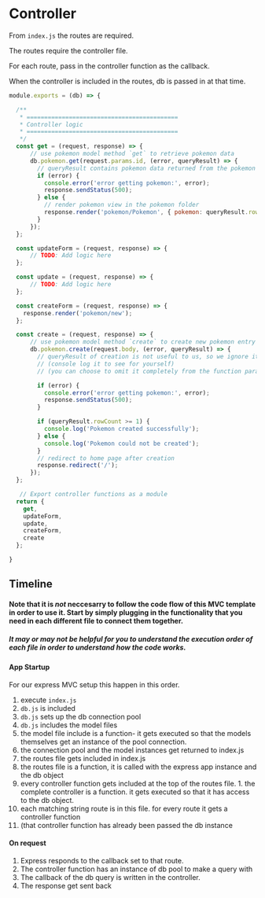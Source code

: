 # Controller

From `index.js` the routes are required.

The routes require the controller file.

For each route, pass in the controller function as the callback.

When the controller is included in the routes, db is passed in at that time.

```js
module.exports = (db) => {

  /**
   * ===========================================
   * Controller logic
   * ===========================================
   */
  const get = (request, response) => {
      // use pokemon model method `get` to retrieve pokemon data
      db.pokemon.get(request.params.id, (error, queryResult) => {
        // queryResult contains pokemon data returned from the pokemon model
        if (error) {
          console.error('error getting pokemon:', error);
          response.sendStatus(500);
        } else {
          // render pokemon view in the pokemon folder
          response.render('pokemon/Pokemon', { pokemon: queryResult.rows[0] });
        }
      });
  };

  const updateForm = (request, response) => {
      // TODO: Add logic here
  };

  const update = (request, response) => {
      // TODO: Add logic here
  };

  const createForm = (request, response) => {
    response.render('pokemon/new');
  };

  const create = (request, response) => {
      // use pokemon model method `create` to create new pokemon entry in db
      db.pokemon.create(request.body, (error, queryResult) => {
        // queryResult of creation is not useful to us, so we ignore it
        // (console log it to see for yourself)
        // (you can choose to omit it completely from the function parameters)

        if (error) {
          console.error('error getting pokemon:', error);
          response.sendStatus(500);
        }

        if (queryResult.rowCount >= 1) {
          console.log('Pokemon created successfully');
        } else {
          console.log('Pokemon could not be created');
        }
        // redirect to home page after creation
        response.redirect('/');
      });
  };

   // Export controller functions as a module
  return {
    get,
    updateForm,
    update,
    createForm,
    create
  };

}
```


## Timeline

#### Note that it is *not* neccesarry to follow the code flow of this MVC template in order to use it. Start by simply plugging in the functionality that you need in each different file to connect them together.

##### It may or may not be helpful for you to understand the execution order of each file in order to understand how the code works.

#### App Startup
For our express MVC setup this happen in this order.

1. execute `index.js`
1. `db.js` is included
  1. `db.js` sets up the db connection pool
  1. `db.js` includes the model files
  1. the model file include is a function- it gets executed so that the models themselves get an instance of the pool connection.
  1. the connection pool and the model instances get returned to index.js
1.  the routes file gets included in index.js
  1. the routes file is a function, it is called with the express app instance and the db object
  1. every controller function gets included at the top of the routes file.
    1. the complete controller is a function. it gets executed so that it has access to the db object.
  1. each matching string route is in this file. for every route it gets a controller function
  1. (that controller function has already been passed the db instance


#### On request
1. Express responds to the callback set to that route.
1. The controller function has an instance of db pool to make a query with
1. The callback of the db query is written in the controller.
1. The response get sent back


